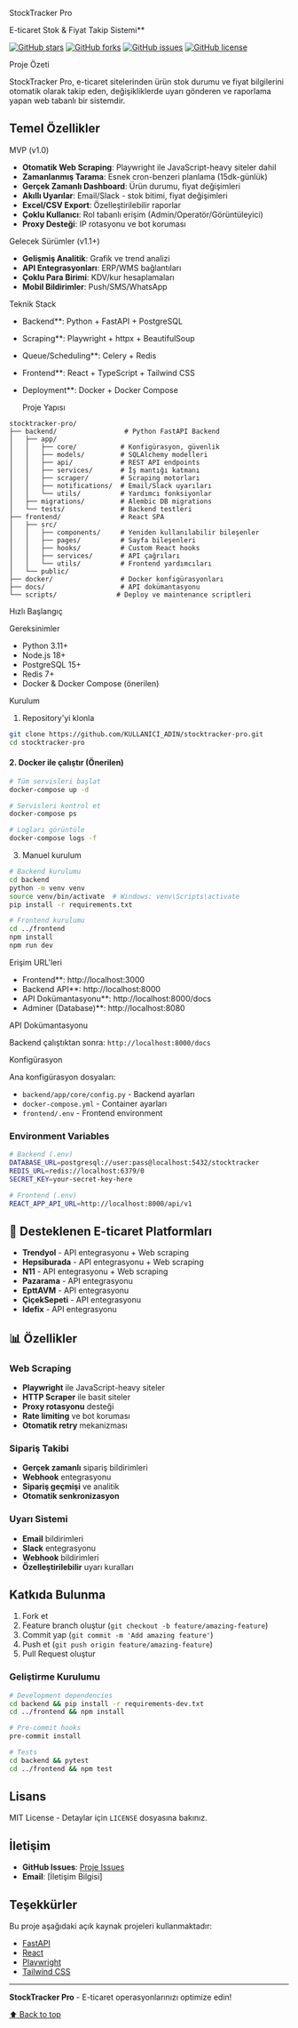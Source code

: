 StockTracker Pro 

E-ticaret Stok & Fiyat Takip Sistemi**

[![GitHub stars](https://img.shields.io/github/stars/KULLANICI_ADIN/stocktracker-pro?style=social)](https://github.com/KULLANICI_ADIN/stocktracker-pro)
[![GitHub forks](https://img.shields.io/github/forks/KULLANICI_ADIN/stocktracker-pro?style=social)](https://github.com/KULLANICI_ADIN/stocktracker-pro)
[![GitHub issues](https://img.shields.io/github/issues/KULLANICI_ADIN/stocktracker-pro)](https://github.com/KULLANICI_ADIN/stocktracker-pro/issues)
[![GitHub license](https://img.shields.io/github/license/KULLANICI_ADIN/stocktracker-pro)](https://github.com/KULLANICI_ADIN/stocktracker-pro/blob/main/LICENSE)

 Proje Özeti

StockTracker Pro, e-ticaret sitelerinden ürün stok durumu ve fiyat bilgilerini otomatik olarak takip eden, değişikliklerde uyarı gönderen ve raporlama yapan web tabanlı bir sistemdir.

##  Temel Özellikler

 MVP (v1.0)
-  **Otomatik Web Scraping**: Playwright ile JavaScript-heavy siteler dahil
-  **Zamanlanmış Tarama**: Esnek cron-benzeri planlama (15dk-günlük)
-  **Gerçek Zamanlı Dashboard**: Ürün durumu, fiyat değişimleri
-  **Akıllı Uyarılar**: Email/Slack - stok bitimi, fiyat değişimleri
-  **Excel/CSV Export**: Özelleştirilebilir raporlar
-  **Çoklu Kullanıcı**: Rol tabanlı erişim (Admin/Operatör/Görüntüleyici)
-  **Proxy Desteği**: IP rotasyonu ve bot koruması

Gelecek Sürümler (v1.1+)
-  **Gelişmiş Analitik**: Grafik ve trend analizi
-  **API Entegrasyonları**: ERP/WMS bağlantıları
-  **Çoklu Para Birimi**: KDV/kur hesaplamaları
-  **Mobil Bildirimler**: Push/SMS/WhatsApp

 Teknik Stack

- Backend**: Python + FastAPI + PostgreSQL
- Scraping**: Playwright + httpx + BeautifulSoup
- Queue/Scheduling**: Celery + Redis
- Frontend**: React + TypeScript + Tailwind CSS
- Deployment**: Docker + Docker Compose

  Proje Yapısı

```
stocktracker-pro/
├── backend/                 # Python FastAPI Backend
│   ├── app/
│   │   ├── core/           # Konfigürasyon, güvenlik
│   │   ├── models/         # SQLAlchemy modelleri
│   │   ├── api/            # REST API endpoints
│   │   ├── services/       # İş mantığı katmanı
│   │   ├── scraper/        # Scraping motorları
│   │   ├── notifications/  # Email/Slack uyarıları
│   │   └── utils/          # Yardımcı fonksiyonlar
│   ├── migrations/         # Alembic DB migrations
│   └── tests/              # Backend testleri
├── frontend/               # React SPA
│   ├── src/
│   │   ├── components/     # Yeniden kullanılabilir bileşenler
│   │   ├── pages/          # Sayfa bileşenleri
│   │   ├── hooks/          # Custom React hooks
│   │   ├── services/       # API çağrıları
│   │   └── utils/          # Frontend yardımcıları
│   └── public/
├── docker/                 # Docker konfigürasyonları
├── docs/                   # API dokümantasyonu
└── scripts/               # Deploy ve maintenance scriptleri
```

 Hızlı Başlangıç

 Gereksinimler
- Python 3.11+
- Node.js 18+
- PostgreSQL 15+
- Redis 7+
- Docker & Docker Compose (önerilen)

 Kurulum

 1. Repository'yi klonla
```bash
git clone https://github.com/KULLANICI_ADIN/stocktracker-pro.git
cd stocktracker-pro
```

#### 2. Docker ile çalıştır (Önerilen)
```bash
# Tüm servisleri başlat
docker-compose up -d

# Servisleri kontrol et
docker-compose ps

# Logları görüntüle
docker-compose logs -f
```

 3. Manuel kurulum
```bash
# Backend kurulumu
cd backend
python -m venv venv
source venv/bin/activate  # Windows: venv\Scripts\activate
pip install -r requirements.txt

# Frontend kurulumu
cd ../frontend
npm install
npm run dev
```

 Erişim URL'leri
- Frontend**: http://localhost:3000
- Backend API**: http://localhost:8000
- API Dokümantasyonu**: http://localhost:8000/docs
- Adminer (Database)**: http://localhost:8080

 API Dokümantasyonu

Backend çalıştıktan sonra: `http://localhost:8000/docs`

 Konfigürasyon

Ana konfigürasyon dosyaları:
- `backend/app/core/config.py` - Backend ayarları
- `docker-compose.yml` - Container ayarları
- `frontend/.env` - Frontend environment

### Environment Variables
```bash
# Backend (.env)
DATABASE_URL=postgresql://user:pass@localhost:5432/stocktracker
REDIS_URL=redis://localhost:6379/0
SECRET_KEY=your-secret-key-here

# Frontend (.env)
REACT_APP_API_URL=http://localhost:8000/api/v1
```

## 🛒 Desteklenen E-ticaret Platformları

- **Trendyol** - API entegrasyonu + Web scraping
- **Hepsiburada** - API entegrasyonu + Web scraping  
- **N11** - API entegrasyonu + Web scraping
- **Pazarama** - API entegrasyonu
- **EpttAVM** - API entegrasyonu
- **ÇiçekSepeti** - API entegrasyonu
- **Idefix** - API entegrasyonu

## 📊 Özellikler

### Web Scraping
- **Playwright** ile JavaScript-heavy siteler
- **HTTP Scraper** ile basit siteler
- **Proxy rotasyonu** desteği
- **Rate limiting** ve bot koruması
- **Otomatik retry** mekanizması

### Sipariş Takibi
- **Gerçek zamanlı** sipariş bildirimleri
- **Webhook** entegrasyonu
- **Sipariş geçmişi** ve analitik
- **Otomatik senkronizasyon**

### Uyarı Sistemi
- **Email** bildirimleri
- **Slack** entegrasyonu
- **Webhook** bildirimleri
- **Özelleştirilebilir** uyarı kuralları

##  Katkıda Bulunma

1. Fork et
2. Feature branch oluştur (`git checkout -b feature/amazing-feature`)
3. Commit yap (`git commit -m 'Add amazing feature'`)
4. Push et (`git push origin feature/amazing-feature`)
5. Pull Request oluştur

### Geliştirme Kurulumu
```bash
# Development dependencies
cd backend && pip install -r requirements-dev.txt
cd ../frontend && npm install

# Pre-commit hooks
pre-commit install

# Tests
cd backend && pytest
cd ../frontend && npm test
```

## Lisans

MIT License - Detaylar için `LICENSE` dosyasına bakınız.

## İletişim

- **GitHub Issues**: [Proje Issues](https://github.com/KULLANICI_ADIN/stocktracker-pro/issues)
- **Email**: [İletişim Bilgisi]

##  Teşekkürler

Bu proje aşağıdaki açık kaynak projeleri kullanmaktadır:
- [FastAPI](https://fastapi.tiangolo.com/)
- [React](https://reactjs.org/)
- [Playwright](https://playwright.dev/)
- [Tailwind CSS](https://tailwindcss.com/)

---

**StockTracker Pro** - E-ticaret operasyonlarınızı optimize edin! 

[⬆ Back to top](#stocktracker-pro-)



